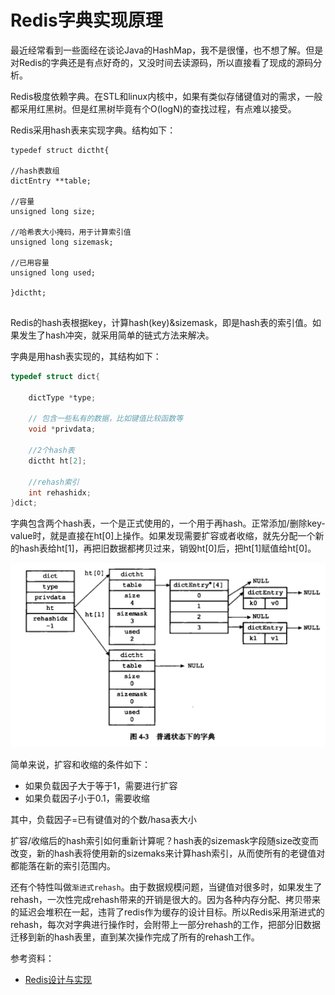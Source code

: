 Redis字典实现原理
===

最近经常看到一些面经在谈论Java的HashMap，我不是很懂，也不想了解。但是对Redis的字典还是有点好奇的，又没时间去读源码，所以直接看了现成的源码分析。

Redis极度依赖字典。在STL和linux内核中，如果有类似存储键值对的需求，一般都采用红黑树。但是红黑树毕竟有个O(logN)的查找过程，有点难以接受。

Redis采用hash表来实现字典。结构如下：
```
typedef struct dictht{

//hash表数组
dictEntry **table;

//容量
unsigned long size;

//哈希表大小掩码，用于计算索引值
unsigned long sizemask;

//已用容量
unsigned long used;

}dictht;


```

Redis的hash表根据key，计算hash(key)&sizemask，即是hash表的索引值。如果发生了hash冲突，就采用简单的链式方法来解决。

字典是用hash表实现的，其结构如下：
```c
typedef struct dict{

    dictType *type;

    // 包含一些私有的数据，比如键值比较函数等
    void *privdata;

    //2个hash表
    dictht ht[2];

    //rehash索引
    int rehashidx;
}dict;
```

字典包含两个hash表，一个是正式使用的，一个用于再hash。正常添加/删除key-value时，就是直接在ht[0]上操作。如果发现需要扩容或者收缩，就先分配一个新的hash表给ht[1]，再把旧数据都拷贝过来，销毁ht[0]后，把ht[1]赋值给ht[0]。

![](dictht.png)


简单来说，扩容和收缩的条件如下：
* 如果负载因子大于等于1，需要进行扩容
* 如果负载因子小于0.1，需要收缩

其中，负载因子=已有键值对的个数/hasa表大小

扩容/收缩后的hash索引如何重新计算呢？hash表的sizemask字段随size改变而改变，新的hash表将使用新的sizemaks来计算hash索引，从而使所有的老键值对都能落在新的索引范围内。

还有个特性叫做`渐进式rehash`。由于数据规模问题，当键值对很多时，如果发生了rehash，一次性完成rehash带来的开销是很大的。因为各种内存分配、拷贝带来的延迟会堆积在一起，违背了redis作为缓存的设计目标。所以Redis采用渐进式的rehash，每次对字典进行操作时，会附带上一部分rehash的工作，把部分旧数据迁移到新的hash表里，直到某次操作完成了所有的rehash工作。


参考资料：

* [Redis设计与实现](https://book.douban.com/subject/25900156/)